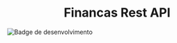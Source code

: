 <h1 align="center"> Financas Rest API </h1>

![Badge de desenvolvimento](https://img.shields.io/badge/static/v1?label=STATUS&message=EM%DESENVOLVIMENTO&color=green?style=for-the-badge)


